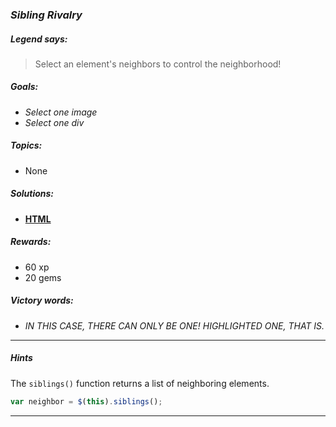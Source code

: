 ### _Sibling Rivalry_

##### _Legend says:_
> Select an element's neighbors to control the neighborhood!

##### _Goals:_
+ _Select one image_
+ _Select one div_

##### _Topics:_
+ None

##### _Solutions:_
+ **[HTML](Sibling_Rivalry.html)**

##### _Rewards:_
+ 60  xp
+ 20 gems

##### _Victory words:_
+ _IN THIS CASE, THERE CAN ONLY BE ONE! HIGHLIGHTED ONE, THAT IS._

___

##### _Hints_

The `siblings()` function returns a list of neighboring elements.

```javascript
var neighbor = $(this).siblings();
```

___
